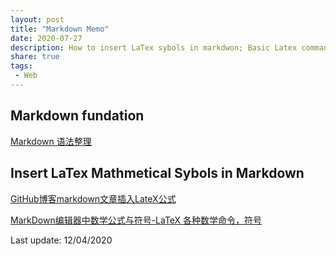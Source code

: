 ```yaml
---
layout: post
title: "Markdown Memo"
date: 2020-07-27
description: How to insert LaTex sybols in markdwon; Basic Latex commands
share: true
tags:
 - Web
---
```


## Markdown fundation
[Markdown 语法整理](https://symphonyh.github.io/cloudblog/2017/01/27/used-markdown/)

## Insert LaTex Mathmetical Sybols in Markdown

[GitHub博客markdown文章插入LateX公式](https://gongenbo.github.io/2020/07/17/github_page_add_latex_formula/)

[MarkDown编辑器中数学公式与符号-LaTeX 各种数学命令，符号](https://blog.nowcoder.net/n/7d5d9ff47af74c288d19ba29e88c5643)

Last update: 12/04/2020